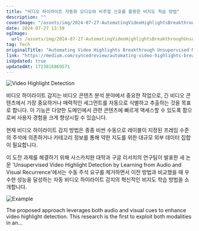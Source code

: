 ```yaml
---
title: "비디오 하이라이트 자동화 오디오와 비주얼 신호를 활용한 비지도 학습 방법"
description: ""
coverImage: "/assets/img/2024-07-27-AutomatingVideoHighlightsBreakthroughUnsupervisedMethodLeveragesAudioandVisualCues_0.png"
date: 2024-07-27 13:59
ogImage: 
  url: /assets/img/2024-07-27-AutomatingVideoHighlightsBreakthroughUnsupervisedMethodLeveragesAudioandVisualCues_0.png
tag: Tech
originalTitle: "Automating Video Highlights Breakthrough Unsupervised Method Leverages Audio and Visual Cues"
link: "https://medium.com/syncedreview/automating-video-highlights-breakthrough-unsupervised-method-leverages-audio-and-visual-cues-1e021f469d43"
isUpdated: true
updatedAt: 1723816869571
---
```





![Video Highlight Detection](/assets/img/2024-07-27-AutomatingVideoHighlightsBreakthroughUnsupervisedMethodLeveragesAudioandVisualCues_0.png)

비디오 하이라이트 감지는 비디오 콘텐츠 분석 분야에서 중요한 작업으로, 긴 비디오 콘텐츠에서 가장 중요하거나 매력적인 세그먼트를 자동으로 식별하고 추출하는 것을 목표로 합니다. 이 기능은 다양한 도메인에서 관련 콘텐츠에 빠르게 액세스할 수 있도록 함으로써 사용자 경험을 크게 향상시킬 수 있습니다.

현재 비디오 하이라이트 감지 방법은 종종 비싼 수동으로 레이블이 지정된 프레임 수준의 주석에 의존하거나 카테고리 정보를 통해 약한 지도를 위한 대규모 외부 데이터 집합이 필요합니다.

이 도전 과제를 해결하기 위해 사스카치완 대학과 구글 리서치의 연구팀이 발표한 새 논문 'Unsupervised Video Highlight Detection by Learning from Audio and Visual Recurrence'에서는 수동 주석 요구를 제거하면서 이전 방법과 비교했을 때 우수한 성능을 달성하는 자동 비디오 하이라이트 감지의 혁신적인 비지도 학습 방법을 소개합니다.


<div class="content-ad"></div>


![Example](/assets/img/2024-07-27-AutomatingVideoHighlightsBreakthroughUnsupervisedMethodLeveragesAudioandVisualCues_1.png)

The proposed approach leverages both audio and visual cues to enhance video highlight detection. This research is the first to exploit both modalities in an...
